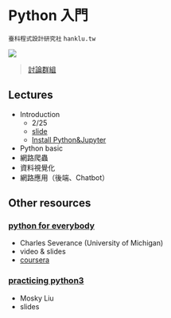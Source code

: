 # Python 入門

`臺科程式設計研究社` `hanklu.tw`

![](https://img.shields.io/badge/python-3-blue.svg)

> [討論群組](https://m.me/join/AbaVN1BjdDB1FnY2)

## Lectures

- Introduction
  - 2/25
  - [slide](https://hanklu.tw/python/slides/lecture1.pdf)
  - [Install Python&Jupyter](https://hackmd.io/s/S1fraKMRm)
- Python basic
- 網路爬蟲
- 資料視覺化
- 網路應用（後端、Chatbot）

## Other resources

### [python for everybody](https://py4e.org)

- Charles Severance (University of Michigan)
- video & slides
- [coursera](https://zh-tw.coursera.org/learn/python)

### [practicing python3](https://speakerdeck.com/mosky/practicing-python-3)

- Mosky Liu
- slides
